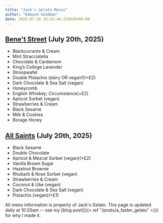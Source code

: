 ```yaml
---
title: "Jack's Gelato Menus"
author: "Edmund Goodman"
date: 2025-07-20 10:41:44.225639+00:00
---
```


## [Bene't Street](https://www.jacksgelato.com/bene-t-street-menu) (July 20th, 2025)

- Blackcurrants & Cream
- Mint Stracciatella
- Chocolate & Cardamom
- King’s College Lavender
- Stroopwafel
- Double Pistachio (dairy OR vegan!)(+£2)
- Dark Chocolate & Sea Salt  (vegan)
- Honeycomb
- English Whiskey; Circumstance(+£2)
- Apricot Sorbet (vegan)
- Strawberries & Cream
- Black Sesame
- Milk & Cookies
- Borage Honey


## [All Saints](https://www.jacksgelato.com/all-saints-menu) (July 20th, 2025)

- Black Sesame
- Double Chocolate
- Apricot & Mezcal Sorbet (vegan)(+£2)
- Vanilla Brown Sugar
- Hazelnut Brownie
- Rhubarb & Rose Sorbet (vegan)
- Strawberries & Cream
- Coconut & Ube (vegan)
- Dark Chocolate & Sea Salt (vegan)
- Pistachio (vegan)(+£1)

All menu information is property of Jack's Gelato. This page is
updated daily at 10:20am -- see my
[blog post]({{< ref "/posts/a_faster_gelato" >}}) for why I made it.
